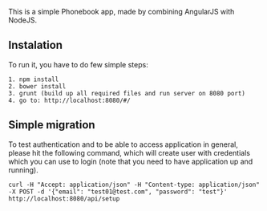 This is a simple Phonebook app, made by combining AngularJS with NodeJS.

## Instalation
To run it, you have to do few simple steps:

```
1. npm install
2. bower install
3. grunt (build up all required files and run server on 8080 port)
4. go to: http://localhost:8080/#/

```

## Simple migration
To test authentication and to be able to access application in general, please hit the following command, 
which will create user with credentials which you can use to login (note that you need to have application up and running).

```
curl -H "Accept: application/json" -H "Content-type: application/json" -X POST -d '{"email": "test01@test.com", "password": "test"}' http://localhost:8080/api/setup
```


